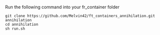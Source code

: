 Run the following command into your fr_container folder
```
git clone https://github.com/Melvin42/ft_containers_annihilation.git annihilation
cd annihilation
sh run.sh
```
